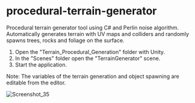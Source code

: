 # procedural-terrain-generator
Procedural terrain generator tool using C# and Perlin noise algorithm. Automatically generates terrain with UV maps and colliders and randomly spawns trees, rocks and foliage on the surface. 

1. Open the "Terrain_Procedural_Generation" folder with Unity.
2. In the "Scenes" folder open the "TerrainGenerator" scene.
3. Start the application.

Note: The variables of the terrain generation and object spawning are editable from the editor.

![Screenshot_35](https://user-images.githubusercontent.com/129271569/229299604-c60f677c-4070-479d-b0db-38656344e650.png)
